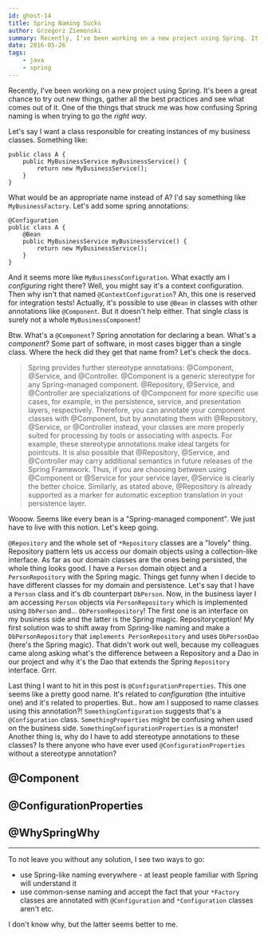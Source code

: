 ```yaml
---
id: ghost-14
title: Spring Naming Sucks
author: Grzegorz Ziemonski
summary: Recently, I've been working on a new project using Spring. It's been a great chance to try out new things, gather all the best practices and see what comes out of it. One of the things that struck me was how confusing Spring naming is when trying to go the *right way*.
date: 2016-05-26
tags:
    - java
    - spring
---
```

Recently, I've been working on a new project using Spring. It's been a great chance to try out new things, gather all the best practices and see what comes out of it. One of the things that struck me was how confusing Spring naming is when trying to go the *right way*.

Let's say I want a class responsible for creating instances of my business classes. Something like:

    public class A {
        public MyBusinessService myBusinessService() {
            return new MyBusinessService();
        }
    }

What would be an appropriate name instead of A? I'd say something like `MyBusinessFactory`. Let's add some spring annotations:

    @Configuration
    public class A {
        @Bean
        public MyBusinessService myBusinessService() {
            return new MyBusinessService();
        }
    }

And it seems more like `MyBusinessConfiguration`. What exactly am I *configuring* right there? Well, you might say it's a context configuration. Then why isn't that named `@ContextConfiguration`? Ah, this one is reserved for integration tests! Actually, it's possible to use `@Bean` in classes with other annotations like `@Component`. But it doesn't help either. That single class is surely not a whole `MyBusinessComponent`!

Btw. What's a `@Component`? Spring annotation for declaring a bean. What's a *component*? Some part of software, in most cases bigger than a single class. Where the heck did they get that name from? Let's check the docs.

> Spring provides further stereotype annotations: @Component, @Service, and @Controller. @Component is a generic stereotype for any Spring-managed component. @Repository, @Service, and @Controller are specializations of @Component for more specific use cases, for example, in the persistence, service, and presentation layers, respectively. Therefore, you can annotate your component classes with @Component, but by annotating them with @Repository, @Service, or @Controller instead, your classes are more properly suited for processing by tools or associating with aspects. For example, these stereotype annotations make ideal targets for pointcuts. It is also possible that @Repository, @Service, and @Controller may carry additional semantics in future releases of the Spring Framework. Thus, if you are choosing between using @Component or @Service for your service layer, @Service is clearly the better choice. Similarly, as stated above, @Repository is already supported as a marker for automatic exception translation in your persistence layer.

Wooow. Seems like every bean is a "Spring-managed component". We just have to live with this notion. Let's keep going.

`@Repository` and the whole set of `*Repository` classes are a "lovely" thing. Repository pattern lets us access our domain objects using a collection-like interface. As far as our domain classes are the ones being persisted, the whole thing looks good. I have a `Person` domain object and a `PersonRepository` with the Spring magic. Things get funny when I decide to have different classes for my domain and persistence. Let's say that I have a `Person` class and it's db counterpart `DbPerson`. Now, in the business layer I am accessing `Person` objects via `PersonRepository` which is implemented using `DbPerson` and... `DbPersonRepository`! The first one is an interface on my business side and the latter is the Spring magic. Repositoryception! My first solution was to shift away from Spring-like naming and make a `DbPersonRepository` that `implements PersonRepository` and uses `DbPersonDao` (here's the Spring magic). That didn't work out well, because my colleagues came along asking what's the difference between a Repository and a Dao in our project and why it's the Dao that extends the Spring `Repository` interface. Grrr.

Last thing I want to hit in this post is `@ConfigurationProperties`. This one seems like a pretty good name. It's related to *configuration* (the intuitive one) and it's related to properties. But.. how am I supposed to name classes using this annotation?! `SomethingConfiguration` suggests that's a `@Configuration` class. `SomethingProperties` might be confusing when used on the business side. `SomethingConfigurationProperties` is a monster! Another thing is, why do I have to add stereotype annotations to these classes? Is there anyone who have ever used `@ConfigurationProperties` without a stereotype annotation?

## @Component
## @ConfigurationProperties
## @WhySpringWhy

---
To not leave you without any solution, I see two ways to go:

* use Spring-like naming everywhere - at least people familiar with Spring will understand it
* use common-sense naming and accept the fact that your `*Factory` classes are annotated with `@Configuration` and `*Configuration` classes aren't etc.

I don't know why, but the latter seems better to me.